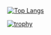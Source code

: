 [![Top Langs](https://github-readme-stats.vercel.app/api/top-langs/?username=Blazingiowa)](https://github.com/anuraghazra/github-readme-stats)

[![trophy](https://github-profile-trophy.vercel.app/?username=Blazingiowa&theme=onedark)](https://github.com/ryo-ma/github-profile-trophy)
